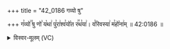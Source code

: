 +++
title = "42_0186 गव्यो षु"

+++
ग꣣व्यो꣢꣫ षु णो꣣ य꣡था꣢ पु꣣रा꣢श्व꣣यो꣡त र꣢꣯थ꣣या꣢। व꣣रिवस्या꣢ म꣣हो꣡ना꣢म् ॥ 42:0186 ॥

<details><summary>विस्वर-मूलम् (VC)</summary>

गव्यो षु णो यथा पुराश्वयोत रथया । वरिवस्या महोनाम् ॥१८६॥
</details>
